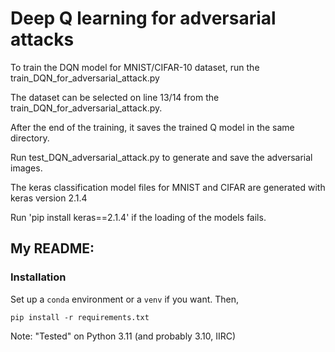 # Deep Q learning for adversarial attacks

To train the DQN model for MNIST/CIFAR-10 dataset, run the train_DQN_for_adversarial_attack.py

The dataset can be selected on line 13/14 from the train_DQN_for_adversarial_attack.py.

After the end of the training, it saves the trained Q model in the same directory.

Run test_DQN_adversarial_attack.py to generate and save the adversarial images. 

The keras classification model files for MNIST and CIFAR are generated with keras version 2.1.4

Run 'pip install keras==2.1.4' if the loading of the models fails.

## My README:

### Installation

Set up a `conda` environment or a `venv` if you want. Then,

`pip install -r requirements.txt`

Note: "Tested" on Python 3.11 (and probably 3.10, IIRC)
